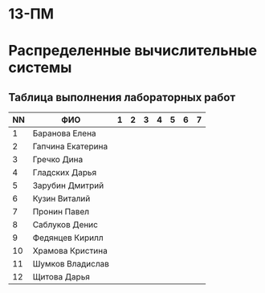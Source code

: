 # 13-ПМ
# Распределенные вычислительные системы

## Таблица выполнения лабораторных работ

| NN  | ФИО               | 1   | 2   | 3   | 4   | 5   | 6   | 7   |
| --- | ----------------- | --- | --- | --- | --- | --- | --- | --- |
| 1   | Баранова Елена    |     |     |     |     |     |     |     |
| 2   | Гапчина Екатерина |     |     |     |     |     |     |     |
| 3   | Гречко Дина       |     |     |     |     |     |     |     |
| 4   | Гладских Дарья    |     |     |     |     |     |     |     |
| 5   | Зарубин Дмитрий   |     |     |     |     |     |     |     |
| 6   | Кузин Виталий     |     |     |     |     |     |     |     |
| 7   | Пронин Павел      |     |     |     |     |     |     |     |
| 8   | Саблуков Денис    |     |     |     |     |     |     |     |
| 9   | Федянцев Кирилл   |     |     |     |     |     |     |     |
| 10  | Храмова Кристина  |     |     |     |     |     |     |     |
| 11  | Шумков Владислав  |     |     |     |     |     |     |     |
| 12  | Щитова Дарья      |     |     |     |     |     |     |     |
